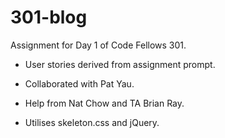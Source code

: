 # 301-blog

Assignment for Day 1 of Code Fellows 301.

* User stories derived from assignment prompt.

* Collaborated with Pat Yau.

* Help from Nat Chow and TA Brian Ray.

* Utilises skeleton.css and jQuery.
